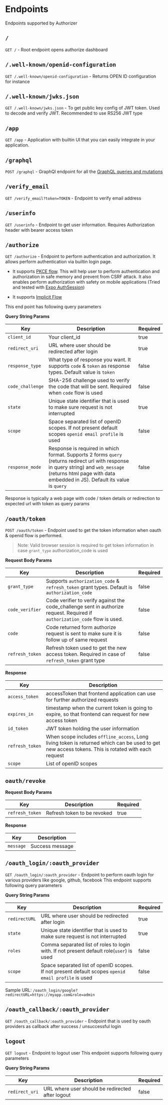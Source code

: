 # Endpoints

Endpoints supported by Authorizer

## `/`

`GET /` - Root endpoint opens authorize dashboard

## `/.well-known/openid-configuration`

`GET /.well-known/openid-configuration` - Returns OPEN ID configuration for instance

## `/.well-known/jwks.json`

`GET /.well-known/jwks.json` - To get public key config of JWT token. Used to decode and verify JWT. Recommended to use RS256 JWT type

## `/app`

`GET /app` - Application with builtin UI that you can easily integrate in your application.

## `/graphql`

`POST /graphql` - GraphQl endpoint for all the [GraphQL queries and mutations](/core/graphql-api)

## `/verify_email`

`GET /verify_email?token=TOKEN` - Endpoint to verify email address

## `/userinfo`

`GET /userinfo` - Endpoint to get user information. Requires Authorization header with bearer access token

## `/authorize`

`GET /authorize` - Endpoint to perform authentication and authorization.
It allows perform authentication via builtin login page.

- It supports [PKCE flow](https://datatracker.ietf.org/doc/html/rfc7636). This will help user to perform authentication and authorization in safe memory and prevent from CSRF attack. It also enables perform authorization with safety on mobile applications (Tried and tested with [Expo AuthSession](https://github.com/authorizerdev/examples/tree/main/with-react-native-expo))

- It supports [Implicit Flow](https://datatracker.ietf.org/doc/html/rfc6749#section-1.3.2)

This end point has following query parameters

**Query String Params**

| Key              | Description                                                                                                                                                                                                      | Required |
| ---------------- | ---------------------------------------------------------------------------------------------------------------------------------------------------------------------------------------------------------------- | -------- |
| `client_id`      | Your client_id                                                                                                                                                                                                   | true     |
| `redirect_uri`   | URL where user should be redirected after login                                                                                                                                                                  | true     |
| `response_type`  | What type of response you want. It supports `code` & `token` as response types. Default value is `token`                                                                                                         | false    |
| `code_challenge` | SHA-256 challenge used to verify the code that will be sent. Required when `code` flow is used                                                                                                                   | false    |
| `state`          | Unique state identifier that is used to make sure request is not interrupted                                                                                                                                     | true     |
| `scope`          | Space separated list of openID scopes. If not present default scopes `openid email profile` is used                                                                                                              | false    |
| `response_mode`  | Response is required in which format. Supports 2 forms `query` (returns redirect url with response in query string) and `web_message` (returns html page with data embedded in JS). Default its value is `query` | false    |

Response is typically a web page with code / token details or redirection to expected url with token as query params

## `/oauth/token`

`POST /oauth/token` - Endpoint used to get the token information when oauth & openid flow is performed.

> Note: Valid browser session is required to get token information in case `grant_type` authorization_code is used

**Request Body Params**

| Key             | Description                                                                                                                  | Required |
| --------------- | ---------------------------------------------------------------------------------------------------------------------------- | -------- |
| `grant_type`    | Supports `authorization_code` & `refresh_token` grant types. Default is `authorization_code`                                 | false    |
| `code_verifier` | Code verifier to verify against the code_challenge sent in authorize request. Required if `authorization_code` flow is used. | false    |
| `code`          | Code returned form authorize request is sent to make sure it is follow up of same request                                    | false    |
| `refresh_token` | Refresh token used to get the new access token. Required in case of `refresh_token` grant type                               | false    |

**Response**

| Key             | Description                                                                                                                                       |
| --------------- | ------------------------------------------------------------------------------------------------------------------------------------------------- |
| `access_token`  | accessToken that frontend application can use for further authorized requests                                                                     |
| `expires_in`    | timestamp when the current token is going to expire, so that frontend can request for new access token                                            |
| `id_token`      | JWT token holding the user information                                                                                                            |
| `refresh_token` | When scope includes `offline_access`, Long living token is returned which can be used to get new access tokens. This is rotated with each request |
| `scope`         | List of openID scopes                                                                                                                             |

## `oauth/revoke`

**Request Body Params**

| Key             | Description                 | Required |
| --------------- | --------------------------- | -------- |
| `refresh_token` | Refresh token to be revoked | true     |

**Response**

| Key       | Description     |
| --------- | --------------- |
| `message` | Success message |

## `/oauth_login/:oauth_provider`

`GET /oauth_login/:oauth_provider` - Endpoint to perform oauth login for various providers like google, github, facebook
This endpoint supports following query parameters

**Query String Params**

| Key           | Description                                                                                         | Required |
| ------------- | --------------------------------------------------------------------------------------------------- | -------- |
| `redirectURL` | URL where user should be redirected after login                                                     | true     |
| `state`       | Unique state identifier that is used to make sure request is not interrupted                        | true     |
| `roles`       | Comma separated list of roles to login with. If not present default role(`user`) is used            | false    |
| `scope`       | Space separated list of openID scopes. If not present default scopes `openid email profile` is used | false    |

Sample URL: `/oauth_login/google?redirectURL=https://myapp.com&role=admin`

## `/oauth_callback/:oauth_provider`

`GET /oauth_callback/:oauth_provider` - Endpoint that is used by oauth providers as callback after success / unsuccessful login

## `logout`

`GET logout` - Endpoint to logout user
This endpoint supports following query parameters

**Query String Params**

| Key            | Description                                      | Required |
| -------------- | ------------------------------------------------ | -------- |
| `redirect_uri` | URL where user should be redirected after logout | false    |

